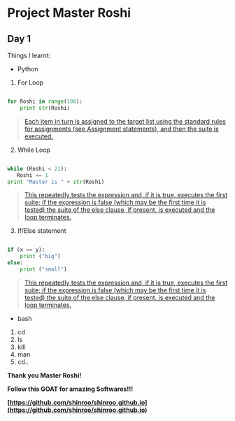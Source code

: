 # Project Master Roshi 
## Day 1

Things I learnt:
- Python
1. For Loop

```python

for Roshi in range(100):
	print str(Roshi)

```

> [Each item in turn is assigned to the target list using the standard rules for assignments (see Assignment statements), and then the suite is executed.](https://docs.python.org/3/reference/compound_stmts.html#the-for-statement)


2. While Loop

```python

while (Roshi < 21):
   Roshi += 1
print "Master is " + str(Roshi)

```

> [This repeatedly tests the expression and, if it is true, executes the first suite; if the expression is false (which may be the first time it is tested) the suite of the else clause, if present, is executed and the loop terminates.](https://docs.python.org/3/reference/compound_stmts.html#the-while-statement)


3. If/Else statement

```python

if (x == y):
	print ("big")
else:
	print ("small")

```

> [This repeatedly tests the expression and, if it is true, executes the first suite; if the expression is false (which may be the first time it is tested) the suite of the else clause, if present, is executed and the loop terminates.](https://docs.python.org/3/reference/compound_stmts.html#the-if-statement)


- bash
1. cd
2. ls
3. kill
4. man
5. cd.. 

__Thank you Master Roshi!__

__Follow this GOAT for amazing Softwares!!!__ 

__[https://github.com/shinroo/shinroo.github.io](https://github.com/shinroo/shinroo.github.io)__
